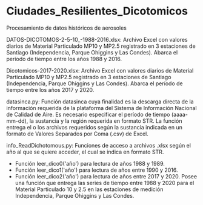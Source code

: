 # Ciudades_Resilientes_Dicotomicos
Procesamiento de datos históricos de aerosoles

DATOS-DICOTOMOS-2-5-10_-1988-2016.xlsx:
Archivo Excel con valores diarios de Material Particulado MP10 y MP2.5 registrado en 3 estaciones de Santiago (Independencia, Parque Ohiggins y Las Condes). 
Abarca el período de tiempo entre los años 1988 y 2016.


Dicotomicos-2017-2020.xlsx:
Archivo Excel con valores diarios de Material Particulado MP10 y MP2.5 registrado en 3 estaciones de Santiago (Independencia, Parque Ohiggins y Las Condes). 
Abarca el período de tiempo entre los años 2017 y 2020.


datasinca.py:
Función datasinca cuya finalidad es la descarga directa de la información requerida de la plataforma del Sistema de Información Nacional de Calidad de Aire. 
Es necesario especificar el período de tiempo (aaaa-mm-dd), la sustancia y la región requerida en formato STR.
La función entrega el o los archivos requeridos según la sustancia indicada en un formato de Valores Separados por Coma (.csv) de Excel. 


info_ReadDichotomous.py:
Funciones de acceso a archivos .xlsx según el año al que se quiere acceder, el cual se indica en formato STR.
- Función leer_dico0('año') para lectura de años 1988 y 1989.
- Función leer_dico1('año') para lectura de años entre 1990 y 2016.
- Función leer_dico2('año') para lectura de años entre 2017 y 2020.
Posee una función que entrega las series de tiempo entre 1988 y 2020 para el Material Particulado 10 y 2.5 en las estaciones de medición Independencia, Parque Ohiggins y Las Condes.
